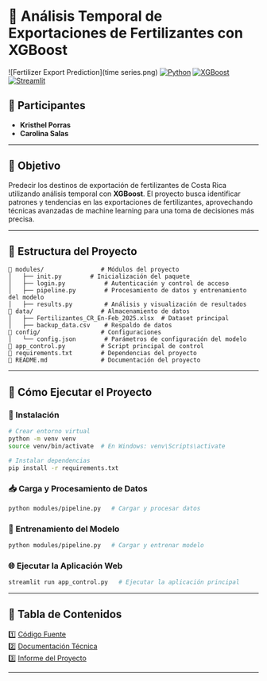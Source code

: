 # 📌 Análisis Temporal de Exportaciones de Fertilizantes con XGBoost
![Fertilizer Export Prediction](time series.png)
[![Python](https://img.shields.io/badge/Python-3.8%2B-blue)](https://www.python.org/) [![XGBoost](https://img.shields.io/badge/XGBoost-1.6%2B-green)](https://xgboost.ai/) [![Streamlit](https://img.shields.io/badge/Streamlit-App-red)](https://streamlit.io/)

## 👥 Participantes
- **Kristhel Porras**
- **Carolina Salas**
---
## 🎯 Objetivo
Predecir los destinos de exportación de fertilizantes de Costa Rica utilizando análisis temporal con **XGBoost**. El proyecto busca identificar patrones y tendencias en las exportaciones de fertilizantes, aprovechando técnicas avanzadas de machine learning para una toma de decisiones más precisa.

---
## 📁 Estructura del Proyecto
```
📂 modules/                # Módulos del proyecto
│   ├── init.py        # Inicialización del paquete
│   ├── login.py           # Autenticación y control de acceso
│   ├── pipeline.py        # Procesamiento de datos y entrenamiento del modelo
│   ├── results.py         # Análisis y visualización de resultados
📂 data/                   # Almacenamiento de datos
│   ├── Fertilizantes_CR_En-Feb_2025.xlsx  # Dataset principal
│   ├── backup_data.csv    # Respaldo de datos
📂 config/                 # Configuraciones
│   └── config.json        # Parámetros de configuración del modelo
📄 app_control.py          # Script principal de control
📄 requirements.txt        # Dependencias del proyecto
📄 README.md               # Documentación del proyecto
```

---

## 🚀 Cómo Ejecutar el Proyecto
### 🔧 Instalación
```bash
# Crear entorno virtual
python -m venv venv
source venv/bin/activate  # En Windows: venv\Scripts\activate

# Instalar dependencias
pip install -r requirements.txt
```

### 📥 Carga y Procesamiento de Datos
```bash
python modules/pipeline.py   # Cargar y procesar datos
```

### 🎯 Entrenamiento del Modelo
```bash
python modules/pipeline.py   # Cargar y entrenar modelo
```

### 🌐 Ejecutar la Aplicación Web
```bash
streamlit run app_control.py   # Ejecutar la aplicación principal
```

---

## 📖 Tabla de Contenidos
1️⃣ [Código Fuente](https://github.com/CSMore/Admin-Datos-_ModeloPredictivo1)  
2️⃣ [Documentación Técnica](https://github.com/CSMore/Admin-Datos-_ModeloPredictivo1/blob/main/Trabajo%20en%20grupo%201%20-%20Documentaci%C3%B3n%20t%C3%A9cnica.docx)  
3️⃣ [Informe del Proyecto](#)

---

